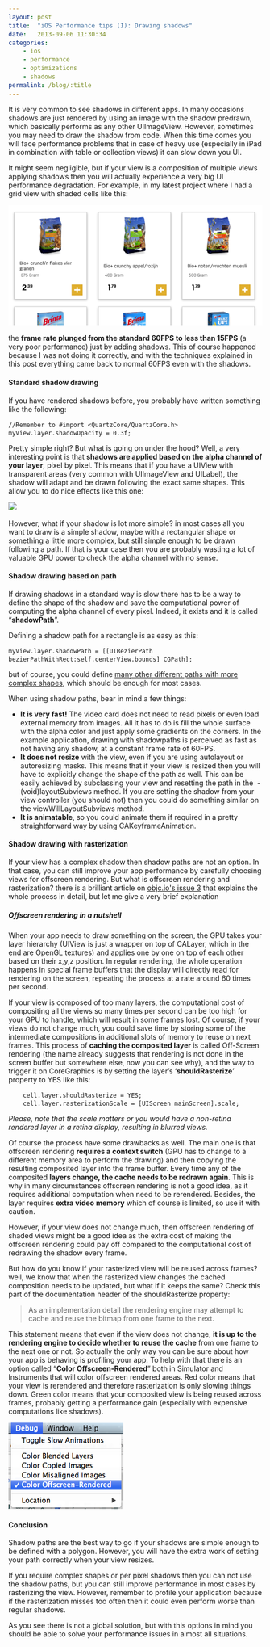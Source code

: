 ```yaml
---
layout: post
title:  "iOS Performance tips (I): Drawing shadows"
date:   2013-09-06 11:30:34
categories: 
    - ios
    - performance
    - optimizations
    - shadows
permalink: /blog/:title
---
```


It is very common to see shadows in different apps. In many occasions shadows are just rendered by using an image with the shadow predrawn, which basically performs as any other UIImageView. However, sometimes you may need to draw the shadow from code. When this time comes you will face performance problems that in case of heavy use (especially in iPad in combination with table or collection views) it can slow down you UI. 

It might seem negligible, but if your view is a composition of multiple views applying shadows then you will actually experience a very big UI performance degradation. For example, in my latest project where I had a grid view with shaded cells like this:

![](/ckeditor_assets/pictures/18/content_ios_simulator_screen_shot_sep_6_2013_4_43_41_pm.png?1378478756)

the **frame rate plunged from the standard 60FPS to less than 15FPS** (a very poor performance) just by adding shadows. This of course happened because I was not doing it correctly, and with the techniques explained in this post everything came back to normal 60FPS even with the shadows.

#### Standard shadow drawing

If you have rendered shadows before, you probably have written something like the following:

    //Remember to #import <QuartzCore/QuartzCore.h>
    myView.layer.shadowOpacity = 0.3f;

Pretty simple right? But what is going on under the hood? Well, a very interesting point is that **shadows are applied based on the alpha channel of your layer**, pixel by pixel. This means that if you have a UIView with transparent areas (very common with UIImageView and UILabel), the shadow will adapt and be drawn following the exact same shapes. This allow you to do nice effects like this one:

![](https://developer.apple.com/library/mac/documentation/Cocoa/Conceptual/CocoaDrawingGuide/Art/shadows_2x.png)

However, what if your shadow is lot more simple? in most cases all you want to draw is a simple shadow, maybe with a rectangular shape or something a little more complex, but still simple enough to be drawn following a path. If that is your case then you are probably wasting a lot of valuable GPU power to check the alpha channel with no sense. 

#### Shadow drawing based on path

If drawing shadows in a standard way is slow there has to be a way to define the shape of the shadow and save the computational power of computing the alpha channel of every pixel. Indeed, it exists and it is called “**shadowPath**”.

Defining a shadow path for a rectangle is as easy as this:

    myView.layer.shadowPath = [[UIBezierPath bezierPathWithRect:self.centerView.bounds] CGPath];

but of course, you could define [many other different paths with more complex shapes](http://nachbaur.com/blog/fun-shadow-effects-using-custom-calayer-shadowpaths), which should be enough for most cases.

When using shadow paths, bear in mind a few things:

*   **It is very fast!** The video card does not need to read pixels or even load external memory from images. All it has to do is fill the whole surface with the alpha color and just apply some gradients on the corners. In the example application, drawing with shadowpaths is perceived as fast as not having any shadow, at a constant frame rate of 60FPS.
*   **It does not resize** with the view, even if you are using autolayout or autoresizing masks. This means that if your view is resized then you will have to explicitly change the shape of the path as well. This can be easily achieved by subclassing your view and resetting the path in the  \- (void)layoutSubviews method. If you are setting the shadow from your view controller (you should not) then you could do something similar on the viewWillLayoutSubviews method.
*   **It is animatable**, so you could animate them if required in a pretty straightforward way by using CAKeyframeAnimation.

#### Shadow drawing with rasterization

If your view has a complex shadow then shadow paths are not an option. In that case, you can still improve your app performance by carefully choosing views for offscreen rendering. But what is offscreen rendering and rasterization? there is a brilliant article on [objc.io's issue 3](http://www.objc.io/issue-3/moving-pixels-onto-the-screen.html) that explains the whole process in detail, but let me give a very brief explanation

##### Offscreen rendering in a nutshell

When your app needs to draw something on the screen, the GPU takes your layer hierarchy (UIView is just a wrapper on top of CALayer, which in the end are OpenGL textures) and applies one by one on top of each other based on their x,y,z position. In regular rendering, the whole operation happens in special frame buffers that the display will directly read for rendering on the screen, repeating the process at a rate around 60 times per second.

If your view is composed of too many layers, the computational cost of compositing all the views so many times per second can be too high for your GPU to handle, which will result in some frames lost. Of course, if your views do not change much, you could save time by storing some of the intermediate compositions in additional slots of memory to reuse on next frames. This process of **caching the composited layer** is called Off-Screen rendering (the name already suggests that rendering is not done in the screen buffer but somewhere else, now you can see why), and the way to trigger it on CoreGraphics is by setting the layer’s ‘**shouldRasterize**’ property to YES like this:

```
    cell.layer.shouldRasterize = YES;
    cell.layer.rasterizationScale = [UIScreen mainScreen].scale;
```

_Please, note that the scale matters or you would have a non-retina rendered layer in a retina display, resulting in blurred views._

Of course the process have some drawbacks as well. The main one is that offscreen rendering **requires a context switch** (GPU has to change to a different memory area to perform the drawing) and then copying the resulting composited layer into the frame buffer. Every time any of the composited **layers change, the cache needs to be redrawn again**. This is why in many circumstances offscreen rendering is not a good idea, as it requires additional computation when need to be rerendered. Besides, the layer requires **extra video memory** which of course is limited, so use it with caution. 

However, if your view does not change much, then offscreen rendering of shaded views might be a good idea as the extra cost of making the offscreen rendering could pay off compared to the computational cost of redrawing the shadow every frame.

But how do you know if your rasterized view will be reused across frames? well, we know that when the rasterized view changes the cached composition needs to be updated, but what if it keeps the same? Check this part of the documentation header of the shouldRasterize property:

> As an implementation detail the rendering engine may attempt to cache and reuse the bitmap from one frame to the next. 

This statement means that even if the view does not change, **it is up to the rendering engine to decide whether to reuse the cache** from one frame to the next one or not. So actually the only way you can be sure about how your app is behaving is profiling your app. To help with that there is an option called “**Color Offscreen-Rendered**” both in Simulator and Instruments that will color offscreen rendered areas. Red color means that your view is rerendered and therefore rasterization is only slowing things down. Green color means that your composited view is being reused across frames, probably getting a performance gain (especially with expensive computations like shadows).

![](/ckeditor_assets/pictures/19/content_screen_shot_2013-09-06_at_4_53_45_pm.png?1378479252)

#### Conclusion

Shadow paths are the best way to go if your shadows are simple enough to be defined with a polygon. However, you will have the extra work of setting your path correctly when your view resizes. 

If you require complex shapes or per pixel shadows then you can not use the shadow paths, but you can still improve performance in most cases by rasterizing the view. However, remember to profile your application because if the rasterization misses too often then it could even perform worse than regular shadows.

As you see there is not a global solution, but with this options in mind you should be able to solve your performance issues in almost all situations.